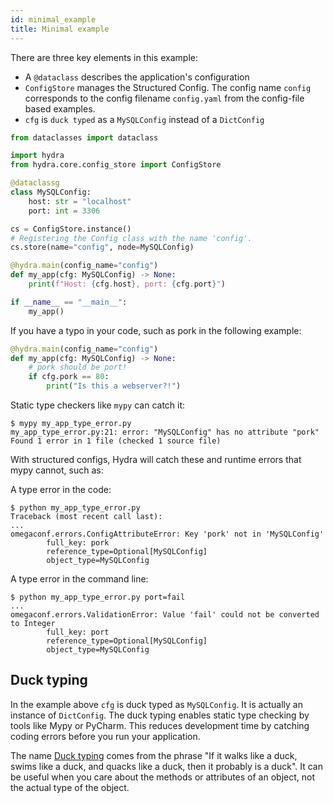 ```yaml
---
id: minimal_example
title: Minimal example
---
```


There are three key elements in this example:
- A `@dataclass` describes the application's configuration
- `ConfigStore` manages the Structured Config. The config name `config` corresponds to the config filename `config.yaml` from the config-file based examples. 
- `cfg` is `duck typed` as a `MySQLConfig` instead of a `DictConfig` 


```python
from dataclasses import dataclass

import hydra
from hydra.core.config_store import ConfigStore

@dataclassg
class MySQLConfig:
    host: str = "localhost"
    port: int = 3306

cs = ConfigStore.instance()
# Registering the Config class with the name 'config'. 
cs.store(name="config", node=MySQLConfig)

@hydra.main(config_name="config")
def my_app(cfg: MySQLConfig) -> None:
    print(f"Host: {cfg.host}, port: {cfg.port}")

if __name__ == "__main__":
    my_app()
```

If you have a typo in your code, such as pork in the following example:
```python
@hydra.main(config_name="config")
def my_app(cfg: MySQLConfig) -> None:
    # pork should be port!
    if cfg.pork == 80:
        print("Is this a webserver?!")
```

Static type checkers like `mypy` can catch it:
```
$ mypy my_app_type_error.py
my_app_type_error.py:21: error: "MySQLConfig" has no attribute "pork"
Found 1 error in 1 file (checked 1 source file)
```

With structured configs, Hydra will catch these and runtime errors that mypy cannot, such as:

A type error in the code:
```
$ python my_app_type_error.py
Traceback (most recent call last):
...
omegaconf.errors.ConfigAttributeError: Key 'pork' not in 'MySQLConfig'
        full_key: pork
        reference_type=Optional[MySQLConfig]
        object_type=MySQLConfig
```

A type error in the command line:
```
$ python my_app_type_error.py port=fail
... 
omegaconf.errors.ValidationError: Value 'fail' could not be converted to Integer
        full_key: port
        reference_type=Optional[MySQLConfig]
        object_type=MySQLConfig
```

## Duck typing

In the example above `cfg` is duck typed as `MySQLConfig`.
It is actually an instance of `DictConfig`. The duck typing enables static type checking by tools like Mypy or PyCharm.
This reduces development time by catching coding errors before you run your application.

The name [Duck typing](https://en.wikipedia.org/wiki/Duck_typing) comes from the phrase "If it walks like a duck, swims like a duck, and quacks like a duck, then it probably is a duck".
It can be useful when you care about the methods or attributes of an object, not the actual type of the object.
